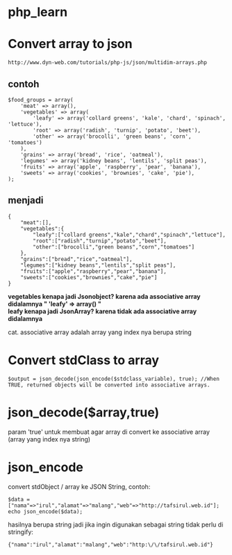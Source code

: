 # php_learn

# Convert array to json
```
http://www.dyn-web.com/tutorials/php-js/json/multidim-arrays.php
```
## contoh
```
$food_groups = array(
    'meat' => array(),
    'vegetables' => array(
        'leafy' => array('collard greens', 'kale', 'chard', 'spinach', 'lettuce'),
        'root' => array('radish', 'turnip', 'potato', 'beet'),
        'other' => array('brocolli', 'green beans', 'corn', 'tomatoes')
    ),
    'grains' => array('bread', 'rice', 'oatmeal'),
    'legumes' => array('kidney beans', 'lentils', 'split peas'),
    'fruits' => array('apple', 'raspberry', 'pear', 'banana'),
    'sweets' => array('cookies', 'brownies', 'cake', 'pie'),
);
```
## menjadi
```
{
    "meat":[],
    "vegetables":{
        "leafy":["collard greens","kale","chard","spinach","lettuce"],
        "root":["radish","turnip","potato","beet"],
        "other":["brocolli","green beans","corn","tomatoes"]
    },
    "grains":["bread","rice","oatmeal"],
    "legumes":["kidney beans","lentils","split peas"],
    "fruits":["apple","raspberry","pear","banana"],
    "sweets":["cookies","brownies","cake","pie"]
}
```
<b>vegetables kenapa jadi Jsonobject? karena ada associative array didalamnya " 'leafy' => array()  "</b><br/>
<b>leafy kenapa jadi JsonArray? karena tidak ada associative array didalamnya </b>

cat. associative array adalah array yang index nya berupa string


# Convert stdClass to array
```
$output = json_decode(json_encode($stdclass_variable), true); //When TRUE, returned objects will be converted into associative arrays.
```

# json_decode($array,true)
param 'true' untuk membuat agar array di convert ke associative array (array yang index nya string)

# json_encode
convert stdObject / array ke JSON String, contoh:
```
$data = ["nama"=>"irul","alamat"=>"malang","web"=>"http://tafsirul.web.id"];
echo json_encode($data);
```
hasilnya berupa string jadi jika ingin digunakan sebagai string tidak perlu di stringify:
```
{"nama":"irul","alamat":"malang","web":"http:\/\/tafsirul.web.id"}
```



